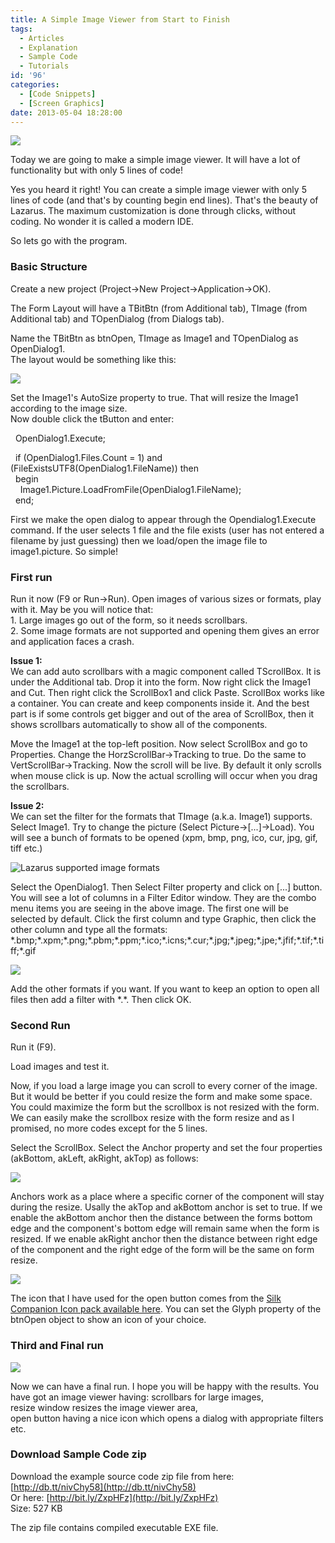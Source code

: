 ```yaml
---
title: A Simple Image Viewer from Start to Finish
tags:
  - Articles
  - Explanation
  - Sample Code
  - Tutorials
id: '96'
categories:
  - [Code Snippets]
  - [Screen Graphics]
date: 2013-05-04 18:28:00
---
```


![](a-simple-image-viewer-from-start-to/th.jpg)

  
Today we are going to make a simple image viewer. It will have a lot of functionality but with only 5 lines of code!
<!-- more -->
  
  
Yes you heard it right! You can create a simple image viewer with only 5 lines of code (and that's by counting begin end lines). That's the beauty of Lazarus. The maximum customization is done through clicks, without coding. No wonder it is called a modern IDE.  
  
So lets go with the program.  
  
  

### Basic Structure

Create a new project (Project->New Project->Application->OK).  
  
The Form Layout will have a TBitBtn (from Additional tab), TImage (from Additional tab) and TOpenDialog (from Dialogs tab).  
  
Name the TBitBtn as btnOpen, TImage as Image1 and TOpenDialog as OpenDialog1.  
The layout would be something like this:  
  

![](a-simple-image-viewer-from-start-to/Image-Open-1.gif)

  
Set the Image1's AutoSize property to true. That will resize the Image1 according to the image size.  
Now double click the tButton and enter:  
  

  OpenDialog1.Execute;  
  
  if (OpenDialog1.Files.Count = 1) and (FileExistsUTF8(OpenDialog1.FileName)) then  
  begin  
    Image1.Picture.LoadFromFile(OpenDialog1.FileName);  
  end;

  
First we make the open dialog to appear through the Opendialog1.Execute command. If the user selects 1 file and the file exists (user has not entered a filename by just guessing) then we load/open the image file to image1.picture. So simple!  
  

### First run

Run it now (F9 or Run->Run). Open images of various sizes or formats, play with it. May be you will notice that:  
1\. Large images go out of the form, so it needs scrollbars.  
2\. Some image formats are not supported and opening them gives an error and application faces a crash.  
  
**Issue 1:**  
We can add auto scrollbars with a magic component called TScrollBox. It is under the Additional tab. Drop it into the form. Now right click the Image1 and Cut. Then right click the ScrollBox1 and click Paste. ScrollBox works like a container. You can create and keep components inside it. And the best part is if some controls get bigger and out of the area of ScrollBox, then it shows scrollbars automatically to show all of the components.  
  
Move the Image1 at the top-left position. Now select ScrollBox and go to Properties. Change the HorzScrollBar->Tracking to true. Do the same to VertScrollBar->Tracking. Now the scroll will be live. By default it only scrolls when mouse click is up. Now the actual scrolling will occur when you drag the scrollbars.  
  
**Issue 2:**  
We can set the filter for the formats that TImage (a.k.a. Image1) supports. Select Image1. Try to change the picture (Select Picture->\[...\]->Load). You will see a bunch of formats to be opened (xpm, bmp, png, ico, cur, jpg, gif, tiff etc.)  
  

![Lazarus supported image formats](a-simple-image-viewer-from-start-to/supported-image-formats-laz.gif "Lazarus supported image formats")

  
  
Select the OpenDialog1. Then Select Filter property and click on \[...\] button. You will see a lot of columns in a Filter Editor window. They are the combo menu items you are seeing in the above image. The first one will be selected by default. Click the first column and type Graphic, then click the other column and type all the formats:  
\*.bmp;\*.xpm;\*.png;\*.pbm;\*.ppm;\*.ico;\*.icns;\*.cur;\*.jpg;\*.jpeg;\*.jpe;\*.jfif;\*.tif;\*.tiff;\*.gif  
  

![](a-simple-image-viewer-from-start-to/image-formats-filters.gif)

  
  
Add the other formats if you want. If you want to keep an option to open all files then add a filter with \*.\*. Then click OK.  
  

### Second Run

Run it (F9).  
  
Load images and test it.  
  
Now, if you load a large image you can scroll to every corner of the image. But it would be better if you could resize the form and make some space. You could maximize the form but the scrollbox is not resized with the form. We can easily make the scrollbox resize with the form resize and as I promised, no more codes except for the 5 lines.  
  
Select the ScrollBox. Select the Anchor property and set the four properties (akBottom, akLeft, akRight, akTop) as follows:  
  

![](a-simple-image-viewer-from-start-to/anchors-lazarus.gif)

  
Anchors work as a place where a specific corner of the component will stay during the resize. Usally the akTop and akBottom anchor is set to true. If we enable the akBottom anchor then the distance between the forms bottom edge and the component's bottom edge will remain same when the form is resized. If we enable akRight anchor then the distance between right edge of the component and the right edge of the form will be the same on form resize.  
  

![](a-simple-image-viewer-from-start-to/anchor-lazarus.gif)

  
The icon that I have used for the open button comes from the [Silk Companion Icon pack available here](http://damieng.com/creative/icons/silk-companion-1-icons). You can set the Glyph property of the btnOpen object to show an icon of your choice.  
  

### Third and Final run

![](a-simple-image-viewer-from-start-to/image-viewer-in-lazarus.jpg)

  
Now we can have a final run. I hope you will be happy with the results. You have got an image viewer having: scrollbars for large images,  
resize window resizes the image viewer area,  
open button having a nice icon which opens a dialog with appropriate filters etc.  
  

### Download Sample Code zip

Download the example source code zip file from here: [http://db.tt/nivChy58](http://db.tt/nivChy58)  
Or here: [http://bit.ly/ZxpHFz](http://bit.ly/ZxpHFz)  
Size: 527 KB  
  
The zip file contains compiled executable EXE file.